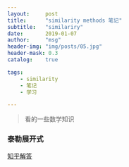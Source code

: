 ```yaml
---
layout:     post
title:      "similarity methods 笔记"
subtitle:   "similariry"
date:       2019-01-07
author:     "msg"
header-img: "img/posts/05.jpg"
header-mask: 0.3
catalog:    true

tags:
    - similarity
    - 笔记
    - 学习

---
```


> 看的一些数学知识

### 泰勒展开式

[知乎解答](https://www.zhihu.com/question/25627482)
